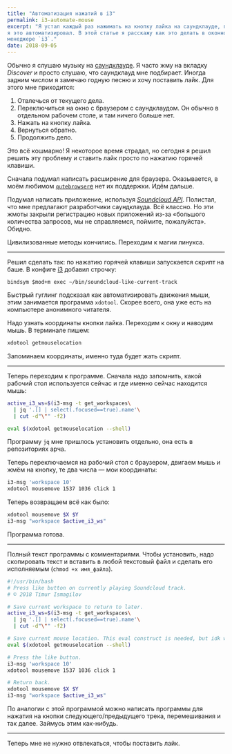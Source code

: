 ```yaml
---
title: "Автоматизация нажатий в i3"
permalink: i3-automate-mouse
excerpt: "Я устал каждый раз нажимать на кнопку лайка на саундклауде, поэтому
я это автоматизировал. В этой статье я расскажу как это делать в оконном
менеджере `i3`."
date: 2018-09-05
---
```

Обычно я слушаю музыку на [саундклауде](http://soundcloud.com). Я часто жму на
вкладку _Discover_ и просто слушаю, что саундклауд мне подбирает. Иногда задним
числом я замечаю годную песню и хочу поставить лайк. Для этого мне приходится:

1. Отвлечься от текущего дела.
2. Переключиться на окно с браузером с саундклаудом. Он обычно в отдельном
   рабочем столе, и там ничего больше нет.
3. Нажать на кнопку лайка.
4. Вернуться обратно.
5. Продолжить дело.

Это всё кошмарно! Я некоторое время страдал, но сегодня я решил решить эту
проблему и ставить лайк просто по нажатию горячей клавиши.

Сначала подумал написать расширение для браузера. Оказывается, в моём любимом
[`qutebrowser`е](http://qutebrowser.org/) нет их поддержки. Идём дальше.

Подумал написать приложение, используя [_Soundcloud API_](
https://developers.soundcloud.com/docs/api/guide). Полистал, что мне предлагают
разработчики саундклауда. Всё классно. Но эти жмоты закрыли регистрацию новых
приложений из-за «большого количества запросов, мы не справляемся, поймите,
пожалуйста». Обидно.

Цивилизованные методы кончились. Переходим к магии линукса.

<hr>

Решил сделать так: по нажатию горячей клавиши запускается скрипт на баше. В
конфиге [i3](https://developers.soundcloud.com/docs/api/guide) добавил строчку: 

```
bindsym $mod+m exec ~/bin/soundcloud-like-current-track
```

Быстрый гуглинг подсказал как автоматизировать движения мыши, этим занимается
программа `xdotool`. Скорее всего, она уже есть на компьютере анонимного
читателя.

Надо узнать координаты кнопки лайка. Переходим к окну и наводим мышь. В
терминале пишем:

```bash
xdotool getmouselocation
```

Запоминаем координаты, именно туда будет жать скрипт.

<hr>

Теперь переходим к программе. Сначала надо запомнить, какой рабочий стол
используется сейчас и где именно сейчас находится мышь:

```bash
active_i3_ws=$(i3-msg -t get_workspaces\
  | jq '.[] | select(.focused==true).name'\
  | cut -d"\"" -f2)

eval $(xdotool getmouselocation --shell)
```

Программу `jq` мне пришлось установить отдельно, она есть в репозиториях арча.

Теперь переключаемся на рабочий стол с браузером, двигаем мышь и жмём на
кнопку, те два числа — мои координаты:

```bash
i3-msg 'workspace 10'
xdotool mousemove 1537 1036 click 1
```

Теперь возвращаем всё как было:

```bash
xdotool mousemove $X $Y
i3-msg "workspace $active_i3_ws"
```

Программа готова.

<hr>

Полный текст программы с комментариями. Чтобы установить, надо скопировать
текст и вставить в любой текстовый файл и сделать его исполняемым 
(`chmod +x имя_файла`).

```bash
#!/usr/bin/bash
# Press like button on currently playing Soundcloud track.
# © 2018 Timur Ismagilov

# Save current workspace to return to later.
active_i3_ws=$(i3-msg -t get_workspaces\
  | jq '.[] | select(.focused==true).name'\
  | cut -d"\"" -f2)

# Save current mouse location. This eval construct is needed, but idk why.
eval $(xdotool getmouselocation --shell)

# Press the like button.
i3-msg 'workspace 10'
xdotool mousemove 1537 1036 click 1

# Return back.
xdotool mousemove $X $Y
i3-msg "workspace $active_i3_ws"
```

По аналогии с этой программой можно написать программы для нажатия на кнопки
следующего/предыдущего трека, перемешивания и так далее. Займусь этим
как-нибудь.

<hr> 

Теперь мне не нужно отвлекаться, чтобы поставить лайк.
